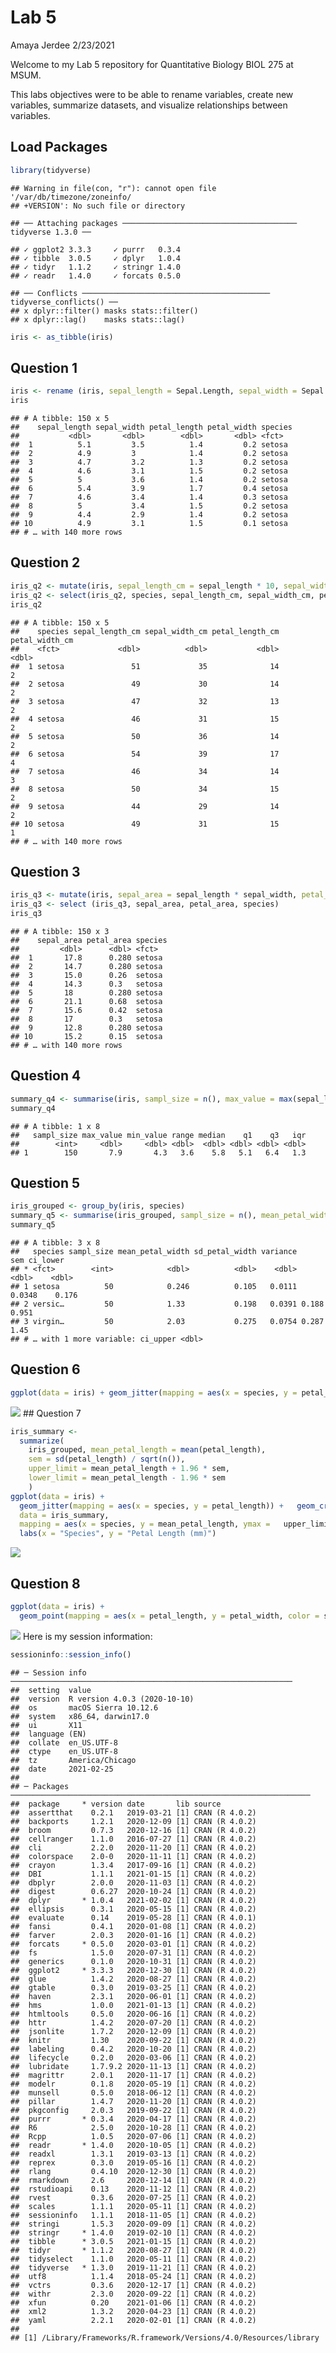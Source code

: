Lab 5
================
Amaya Jerdee
2/23/2021

Welcome to my Lab 5 repository for Quantitative Biology BIOL 275 at
MSUM.

This labs objectives were to be able to rename variables, create new
variables, summarize datasets, and visualize relationships between
variables.

## Load Packages

``` r
library(tidyverse)    
```

    ## Warning in file(con, "r"): cannot open file '/var/db/timezone/zoneinfo/
    ## +VERSION': No such file or directory

    ## ── Attaching packages ─────────────────────────────────────── tidyverse 1.3.0 ──

    ## ✓ ggplot2 3.3.3     ✓ purrr   0.3.4
    ## ✓ tibble  3.0.5     ✓ dplyr   1.0.4
    ## ✓ tidyr   1.1.2     ✓ stringr 1.4.0
    ## ✓ readr   1.4.0     ✓ forcats 0.5.0

    ## ── Conflicts ────────────────────────────────────────── tidyverse_conflicts() ──
    ## x dplyr::filter() masks stats::filter()
    ## x dplyr::lag()    masks stats::lag()

``` r
iris <- as_tibble(iris) 
```

## Question 1

``` r
iris <- rename (iris, sepal_length = Sepal.Length, sepal_width = Sepal.Width, petal_length = Petal.Length, petal_width = Petal.Width, species = Species)
iris
```

    ## # A tibble: 150 x 5
    ##    sepal_length sepal_width petal_length petal_width species
    ##           <dbl>       <dbl>        <dbl>       <dbl> <fct>  
    ##  1          5.1         3.5          1.4         0.2 setosa 
    ##  2          4.9         3            1.4         0.2 setosa 
    ##  3          4.7         3.2          1.3         0.2 setosa 
    ##  4          4.6         3.1          1.5         0.2 setosa 
    ##  5          5           3.6          1.4         0.2 setosa 
    ##  6          5.4         3.9          1.7         0.4 setosa 
    ##  7          4.6         3.4          1.4         0.3 setosa 
    ##  8          5           3.4          1.5         0.2 setosa 
    ##  9          4.4         2.9          1.4         0.2 setosa 
    ## 10          4.9         3.1          1.5         0.1 setosa 
    ## # … with 140 more rows

## Question 2

``` r
iris_q2 <- mutate(iris, sepal_length_cm = sepal_length * 10, sepal_width_cm = sepal_width * 10, petal_length_cm = petal_length * 10, petal_width_cm = petal_width * 10)
iris_q2 <- select(iris_q2, species, sepal_length_cm, sepal_width_cm, petal_length_cm, petal_width_cm)
iris_q2
```

    ## # A tibble: 150 x 5
    ##    species sepal_length_cm sepal_width_cm petal_length_cm petal_width_cm
    ##    <fct>             <dbl>          <dbl>           <dbl>          <dbl>
    ##  1 setosa               51             35              14              2
    ##  2 setosa               49             30              14              2
    ##  3 setosa               47             32              13              2
    ##  4 setosa               46             31              15              2
    ##  5 setosa               50             36              14              2
    ##  6 setosa               54             39              17              4
    ##  7 setosa               46             34              14              3
    ##  8 setosa               50             34              15              2
    ##  9 setosa               44             29              14              2
    ## 10 setosa               49             31              15              1
    ## # … with 140 more rows

## Question 3

``` r
iris_q3 <- mutate(iris, sepal_area = sepal_length * sepal_width, petal_area = petal_length * petal_width)
iris_q3 <- select (iris_q3, sepal_area, petal_area, species)
iris_q3
```

    ## # A tibble: 150 x 3
    ##    sepal_area petal_area species
    ##         <dbl>      <dbl> <fct>  
    ##  1       17.8      0.280 setosa 
    ##  2       14.7      0.280 setosa 
    ##  3       15.0      0.26  setosa 
    ##  4       14.3      0.3   setosa 
    ##  5       18        0.280 setosa 
    ##  6       21.1      0.68  setosa 
    ##  7       15.6      0.42  setosa 
    ##  8       17        0.3   setosa 
    ##  9       12.8      0.280 setosa 
    ## 10       15.2      0.15  setosa 
    ## # … with 140 more rows

## Question 4

``` r
summary_q4 <- summarise(iris, sampl_size = n(), max_value = max(sepal_length), min_value = min(sepal_length), range = max_value - min_value, median = median(sepal_length), q1 = quantile(sepal_length, probs = 0.25), q3 = quantile(sepal_length, probs = 0.75), iqr = q3 - q1)
summary_q4
```

    ## # A tibble: 1 x 8
    ##   sampl_size max_value min_value range median    q1    q3   iqr
    ##        <int>     <dbl>     <dbl> <dbl>  <dbl> <dbl> <dbl> <dbl>
    ## 1        150       7.9       4.3   3.6    5.8   5.1   6.4   1.3

## Question 5

``` r
iris_grouped <- group_by(iris, species)
summary_q5 <- summarise(iris_grouped, sampl_size = n(), mean_petal_width = mean(petal_width), sd_petal_width = sd(petal_width), variance = var(petal_width), sem = mean_petal_width / sqrt(sampl_size), ci_lower = mean_petal_width - 2 * sem, ci_upper = mean_petal_width + 2 * sem)
summary_q5
```

    ## # A tibble: 3 x 8
    ##   species sampl_size mean_petal_width sd_petal_width variance    sem ci_lower
    ## * <fct>        <int>            <dbl>          <dbl>    <dbl>  <dbl>    <dbl>
    ## 1 setosa          50            0.246          0.105   0.0111 0.0348    0.176
    ## 2 versic…         50            1.33           0.198   0.0391 0.188     0.951
    ## 3 virgin…         50            2.03           0.275   0.0754 0.287     1.45 
    ## # … with 1 more variable: ci_upper <dbl>

## Question 6

``` r
ggplot(data = iris) + geom_jitter(mapping = aes(x = species, y = petal_length)) +labs(x = "Species", y = "Petal Length (mm)")
```

![](README_files/figure-gfm/unnamed-chunk-7-1.png)<!-- --> \#\# Question
7

``` r
iris_summary <- 
  summarize(
    iris_grouped, mean_petal_length = mean(petal_length),
    sem = sd(petal_length) / sqrt(n()), 
    upper_limit = mean_petal_length + 1.96 * sem,
    lower_limit = mean_petal_length - 1.96 * sem
    )
ggplot(data = iris) + 
  geom_jitter(mapping = aes(x = species, y = petal_length)) +   geom_crossbar(
  data = iris_summary,
  mapping = aes(x = species, y = mean_petal_length, ymax =   upper_limit, ymin = lower_limit), color = "red") + 
  labs(x = "Species", y = "Petal Length (mm)")
```

![](README_files/figure-gfm/unnamed-chunk-8-1.png)<!-- -->

## Question 8

``` r
ggplot(data = iris) + 
  geom_point(mapping = aes(x = petal_length, y = petal_width, color = species), alpha = 0.8) + labs(x = "Petal Length (mm)", y = "Petal Width (mm)", color = "Species") 
```

![](README_files/figure-gfm/unnamed-chunk-9-1.png)<!-- --> Here is my
session information:

``` r
sessioninfo::session_info()
```

    ## ─ Session info ───────────────────────────────────────────────────────────────
    ##  setting  value                       
    ##  version  R version 4.0.3 (2020-10-10)
    ##  os       macOS Sierra 10.12.6        
    ##  system   x86_64, darwin17.0          
    ##  ui       X11                         
    ##  language (EN)                        
    ##  collate  en_US.UTF-8                 
    ##  ctype    en_US.UTF-8                 
    ##  tz       America/Chicago             
    ##  date     2021-02-25                  
    ## 
    ## ─ Packages ───────────────────────────────────────────────────────────────────
    ##  package     * version date       lib source        
    ##  assertthat    0.2.1   2019-03-21 [1] CRAN (R 4.0.2)
    ##  backports     1.2.1   2020-12-09 [1] CRAN (R 4.0.2)
    ##  broom         0.7.3   2020-12-16 [1] CRAN (R 4.0.2)
    ##  cellranger    1.1.0   2016-07-27 [1] CRAN (R 4.0.2)
    ##  cli           2.2.0   2020-11-20 [1] CRAN (R 4.0.2)
    ##  colorspace    2.0-0   2020-11-11 [1] CRAN (R 4.0.2)
    ##  crayon        1.3.4   2017-09-16 [1] CRAN (R 4.0.2)
    ##  DBI           1.1.1   2021-01-15 [1] CRAN (R 4.0.2)
    ##  dbplyr        2.0.0   2020-11-03 [1] CRAN (R 4.0.2)
    ##  digest        0.6.27  2020-10-24 [1] CRAN (R 4.0.2)
    ##  dplyr       * 1.0.4   2021-02-02 [1] CRAN (R 4.0.2)
    ##  ellipsis      0.3.1   2020-05-15 [1] CRAN (R 4.0.2)
    ##  evaluate      0.14    2019-05-28 [1] CRAN (R 4.0.1)
    ##  fansi         0.4.1   2020-01-08 [1] CRAN (R 4.0.2)
    ##  farver        2.0.3   2020-01-16 [1] CRAN (R 4.0.2)
    ##  forcats     * 0.5.0   2020-03-01 [1] CRAN (R 4.0.2)
    ##  fs            1.5.0   2020-07-31 [1] CRAN (R 4.0.2)
    ##  generics      0.1.0   2020-10-31 [1] CRAN (R 4.0.2)
    ##  ggplot2     * 3.3.3   2020-12-30 [1] CRAN (R 4.0.2)
    ##  glue          1.4.2   2020-08-27 [1] CRAN (R 4.0.2)
    ##  gtable        0.3.0   2019-03-25 [1] CRAN (R 4.0.2)
    ##  haven         2.3.1   2020-06-01 [1] CRAN (R 4.0.2)
    ##  hms           1.0.0   2021-01-13 [1] CRAN (R 4.0.2)
    ##  htmltools     0.5.0   2020-06-16 [1] CRAN (R 4.0.2)
    ##  httr          1.4.2   2020-07-20 [1] CRAN (R 4.0.2)
    ##  jsonlite      1.7.2   2020-12-09 [1] CRAN (R 4.0.2)
    ##  knitr         1.30    2020-09-22 [1] CRAN (R 4.0.2)
    ##  labeling      0.4.2   2020-10-20 [1] CRAN (R 4.0.2)
    ##  lifecycle     0.2.0   2020-03-06 [1] CRAN (R 4.0.2)
    ##  lubridate     1.7.9.2 2020-11-13 [1] CRAN (R 4.0.2)
    ##  magrittr      2.0.1   2020-11-17 [1] CRAN (R 4.0.2)
    ##  modelr        0.1.8   2020-05-19 [1] CRAN (R 4.0.2)
    ##  munsell       0.5.0   2018-06-12 [1] CRAN (R 4.0.2)
    ##  pillar        1.4.7   2020-11-20 [1] CRAN (R 4.0.2)
    ##  pkgconfig     2.0.3   2019-09-22 [1] CRAN (R 4.0.2)
    ##  purrr       * 0.3.4   2020-04-17 [1] CRAN (R 4.0.2)
    ##  R6            2.5.0   2020-10-28 [1] CRAN (R 4.0.2)
    ##  Rcpp          1.0.5   2020-07-06 [1] CRAN (R 4.0.2)
    ##  readr       * 1.4.0   2020-10-05 [1] CRAN (R 4.0.2)
    ##  readxl        1.3.1   2019-03-13 [1] CRAN (R 4.0.2)
    ##  reprex        0.3.0   2019-05-16 [1] CRAN (R 4.0.2)
    ##  rlang         0.4.10  2020-12-30 [1] CRAN (R 4.0.2)
    ##  rmarkdown     2.6     2020-12-14 [1] CRAN (R 4.0.2)
    ##  rstudioapi    0.13    2020-11-12 [1] CRAN (R 4.0.2)
    ##  rvest         0.3.6   2020-07-25 [1] CRAN (R 4.0.2)
    ##  scales        1.1.1   2020-05-11 [1] CRAN (R 4.0.2)
    ##  sessioninfo   1.1.1   2018-11-05 [1] CRAN (R 4.0.2)
    ##  stringi       1.5.3   2020-09-09 [1] CRAN (R 4.0.2)
    ##  stringr     * 1.4.0   2019-02-10 [1] CRAN (R 4.0.2)
    ##  tibble      * 3.0.5   2021-01-15 [1] CRAN (R 4.0.2)
    ##  tidyr       * 1.1.2   2020-08-27 [1] CRAN (R 4.0.2)
    ##  tidyselect    1.1.0   2020-05-11 [1] CRAN (R 4.0.2)
    ##  tidyverse   * 1.3.0   2019-11-21 [1] CRAN (R 4.0.2)
    ##  utf8          1.1.4   2018-05-24 [1] CRAN (R 4.0.2)
    ##  vctrs         0.3.6   2020-12-17 [1] CRAN (R 4.0.2)
    ##  withr         2.3.0   2020-09-22 [1] CRAN (R 4.0.2)
    ##  xfun          0.20    2021-01-06 [1] CRAN (R 4.0.2)
    ##  xml2          1.3.2   2020-04-23 [1] CRAN (R 4.0.2)
    ##  yaml          2.2.1   2020-02-01 [1] CRAN (R 4.0.2)
    ## 
    ## [1] /Library/Frameworks/R.framework/Versions/4.0/Resources/library
